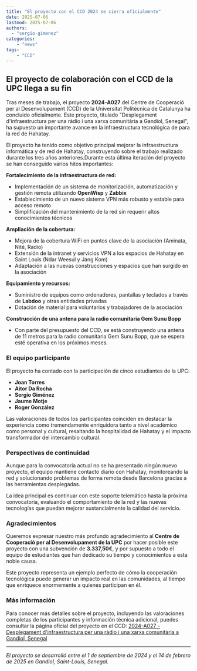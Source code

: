 ```yaml
---
title: "El proyecto con el CCD 2024 se cierra oficialmente"
date: 2025-07-06
lastmod: 2025-07-06
authors: 
  - "sergio-gimenez"  
categories:
    - "news"
tags:
    - "CCD"
---
```


## El proyecto de colaboración con el CCD de la UPC llega a su fin

Tras meses de trabajo, el proyecto **2024-A027** del Centre de Cooperació per al Desenvolupament (CCD) de la Universitat Politècnica de Catalunya ha concluido oficialmente. Este proyecto, titulado "Desplegament d'infraestructura per una ràdio i una xarxa comunitària a Gandiol, Senegal", ha supuesto un importante avance en la infraestructura tecnológica de para la red de Hahatay.

El proyecto ha tenido como objetivo principal mejorar la infraestructura informática y de red de Hahatay, construyendo sobre el trabajo realizado durante los tres años anteriores.Durante esta última iteración del proyecto se han conseguido varios hitos importantes:

**Fortalecimiento de la infraestructura de red:**

- Implementación de un sistema de monitorización, automatización y gestión remota utilizando **OpenWisp** y **Zabbix**
- Establecimiento de un nuevo sistema VPN más robusto y estable para acceso remoto
- Simplificación del mantenimiento de la red sin requerir altos conocimientos técnicos

**Ampliación de la cobertura:**

- Mejora de la cobertura WiFi en puntos clave de la asociación (Aminata, Nité, Radio)
- Extensión de la intranet y servicios VPN a los espacios de Hahatay en Saint Louis (Ndar Weesul y Jang Kom)
- Adaptación a las nuevas construcciones y espacios que han surgido en la asociación

**Equipamiento y recursos:**

- Suministro de equipos como ordenadores, pantallas y teclados a través de **Labdoo** y otras entidades privadas
- Dotación de material para voluntarios y trabajadores de la asociación

**Construcción de una antena para la radio comunitaria Gem Sunu Bopp**
- Con parte del presupuesto del CCD, se está construyendo una antena de 11 metros para la radio comunitaria Gem Sunu Bopp, que se espera esté operativa en los próximos meses.

### El equipo participante

El proyecto ha contado con la participación de cinco estudiantes de la UPC:

- **Joan Torres**
- **Aitor Da Rocha**
- **Sergio Giménez**
- **Jaume Motje**
- **Roger González**

Las valoraciones de todos los participantes coinciden en destacar la experiencia como tremendamente enriquidora tanto a nivel académico como personal y cultural, resaltando la hospitalidad de Hahatay y el impacto transformador del intercambio cultural.

### Perspectivas de continuidad

Aunque para la convocatoria actual no se ha presentado ningún nuevo proyecto, el equipo mantiene contacto diario con Hahatay, monitoreando la red y solucionando problemas de forma remota desde Barcelona gracias a las herramientas desplegadas.

La idea principal es continuar con este soporte telemático hasta la próxima convocatoria, evaluando el comportamiento de la red y las nuevas tecnologías que puedan mejorar sustancialmente la calidad del servicio.

### Agradecimientos

Queremos expresar nuestro más profundo agradecimiento al **Centre de Cooperació per al Desenvolupament de la UPC** por hacer posible este proyecto con una subvención de **3.337,50€**, y por supuesto a todo el equipo de estudiantes que han dedicado su tiempo y conocimientos a esta noble causa.

Este proyecto representa un ejemplo perfecto de cómo la cooperación tecnológica puede generar un impacto real en las comunidades, al tiempo que enriquece enormemente a quienes participan en él.

### Más información

Para conocer más detalles sobre el proyecto, incluyendo las valoraciones completas de los participantes y información técnica adicional, puedes consultar la página oficial del proyecto en el CCD: [2024-A027 - Desplegament d'infraestructura per una ràdio i una xarxa comunitària a Gandiol, Senegal](https://ccd.upc.edu/ca/projectes/projectes-llistat/2024-a027-1)

---

*El proyecto se desarrolló entre el 1 de septiembre de 2024 y el 14 de febrero de 2025 en Gandiol, Saint-Louis, Senegal.*

